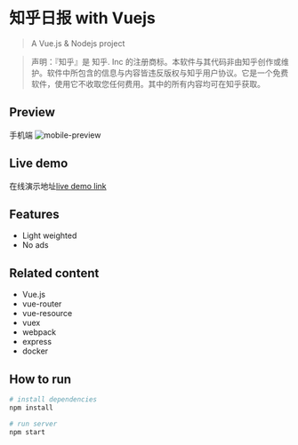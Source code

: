 # 知乎日报 with Vuejs

> A Vue.js & Nodejs project

> 声明：『知乎』是 知乎. Inc 的注册商标。本软件与其代码非由知乎创作或维护。软件中所包含的信息与内容皆违反版权与知乎用户协议。它是一个免费软件，使用它不收取您任何费用。其中的所有内容均可在知乎获取。

## Preview

 手机端
![mobile-preview](https://github.com/hilongjw/vue-zhihu-daily/blob/master/mobile-preview.png)

## Live demo

 在线演示地址[live demo link](http://zhihu.bood.in)

## Features

- Light weighted
- No ads

## Related content

- Vue.js
- vue-router
- vue-resource
- vuex
- webpack
- express
- docker


## How to run

``` bash
# install dependencies
npm install

# run server
npm start
```
